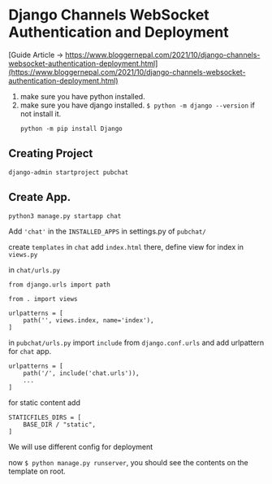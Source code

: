 # Django Channels WebSocket Authentication and Deployment

[Guide Article -> https://www.bloggernepal.com/2021/10/django-channels-websocket-authentication-deployment.html](https://www.bloggernepal.com/2021/10/django-channels-websocket-authentication-deployment.html)


1. make sure you have python installed.
2. make sure you have django installed. `$ python -m django --version` if not install it.
    ```
    python -m pip install Django
    ```

## Creating Project
`django-admin startproject pubchat`

## Create App.
`python3 manage.py startapp chat`

Add `'chat'` in the `INSTALLED_APPS` in settings.py of `pubchat/`

create `templates` in `chat` add `index.html` there, define view for index in `views.py`

in `chat/urls.py`
```
from django.urls import path

from . import views

urlpatterns = [
    path('', views.index, name='index'),
]
```

in `pubchat/urls.py` import `include` from `django.conf.urls` and add urlpattern for `chat` app.
```
urlpatterns = [
    path('/', include('chat.urls')),
    ...
]
```

for static content add 
```
STATICFILES_DIRS = [
    BASE_DIR / "static",
]
```
We will use different config for deployment

now `$ python manage.py runserver`, you should see the contents on the template on root.

